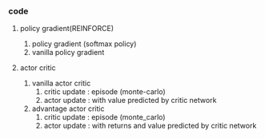 
### code

1. policy gradient(REINFORCE)
    1. policy gradient (softmax policy) 
    2. vanilla policy gradient
    
2. actor critic
    1. vanilla actor critic
        1. critic update : episode (monte-carlo)
        2. actor update : with value predicted by critic network
    2. advantage actor critic
        1. critic update : episode (monte_carlo)
        2. actor update : with returns and value predicted by critic network